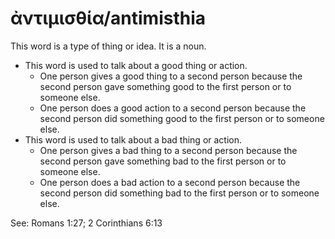 # ἀντιμισθία/antimisthia
This word is a type of thing or idea. It is a noun.
* This word is used to talk about a good thing or action.
    * One person gives a good thing to a second person because the second person gave something good to the first person or to someone else.
    * One person does a good action to a second person because the second person did something good to the first person or to someone else.
* This word is used to talk about a bad thing or action.
    * One person gives a bad thing to a second person because the second person gave something bad to the first person or to someone else.
    * One person does a bad action to a second person because the second person did something bad to the first person or to someone else.

See: Romans 1:27; 2 Corinthians 6:13

